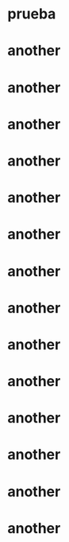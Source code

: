 # prueba
# another
# another
# another
# another
# another
# another
# another
# another
# another
# another
# another
# another
# another
# another